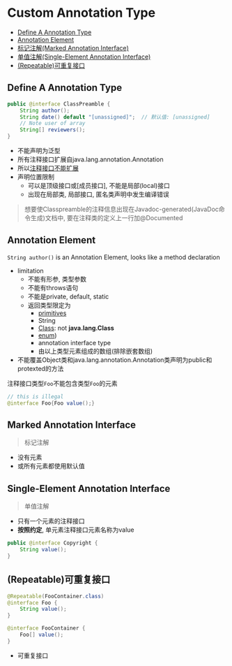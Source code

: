# Custom Annotation Type

- [Define A Annotation Type](#define-a-annotation-type)
- [Annotation Element](#annotation-element)
- [标记注解(Marked Annotation Interface)](#标记注解marked-annotation-interface)
- [单值注解(Single-Element Annotation Interface)](#单值注解single-element-annotation-interface)
- [(Repeatable)可重复接口](#repeatable可重复接口)

## Define A Annotation Type

```java
public @interface ClassPreamble {
    String author();
    String date() default "[unassigned]";  // 默认值: [unassigned]
    // Note user of array
    String[] reviewers();
}
```

- 不能声明为泛型
- 所有注释接口扩展自java.lang.annotation.Annotation
- 所以[注释接口不能扩展](Java_Extend_Class.md)
- 声明位置限制
  - 可以是顶级接口或[成员接口], 不能是局部(local)接口
  - 出现在局部类, 局部接口, 匿名类声明中发生编译错误

> 想要使Classpreamble的注释信息出现在Javadoc-generated(JavaDoc命令生成)文档中, 要在注释类的定义上一行加@Documented

## Annotation Element

`String author()` is an Annotation Element, looks like a method declaration

- limitation
  - 不能有形参, 类型参数
  - 不能有throws语句
  - 不能是private, default, static
  - 返回类型限定为
    - [primitives](Java_Primitives_Type.md)
    - String
    - [Class](Java_Class.md): not **java.lang.Class**
    - [enum](Java_Enum_Type.md)) 
    - annotation interface type
    - 由以上类型元素组成的数组(排除嵌套数组)
- 不能覆盖Object类和java.lang.annotation.Annotation类声明为public和protexted的方法

注释接口类型`Foo`不能包含类型`Foo`的元素

```java
// this is illegal
@interface Foo{Foo value();}
```

## Marked Annotation Interface

> 标记注解

- 没有元素
- 或所有元素都使用默认值

## Single-Element Annotation Interface

> 单值注解

- 只有一个元素的注释接口
- **按照约定**, 单元素注释接口元素名称为value

```java
public @interface Copyright {
    String value();
}
```

## (Repeatable)可重复接口

```java
@Repeatable(FooContainer.class)
@interface Foo {
    String value();
}

@interface FooContainer {
    Foo[] value();
}
```

- 可重复接口
